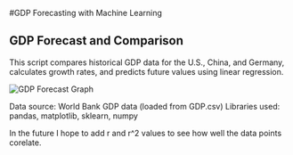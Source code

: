 #GDP Forecasting with Machine Learning

GDP Forecast and Comparison
---------------------------
This script compares historical GDP data for the U.S., China, and Germany,
calculates growth rates, and predicts future values using linear regression.

![GDP Forecast Graph](.png)

Data source: World Bank GDP data (loaded from GDP.csv)
Libraries used: pandas, matplotlib, sklearn, numpy

In the future I hope to add r and r^2 values to see how well the data points corelate.
